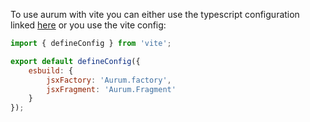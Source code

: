 To use aurum with vite you can either use the typescript configuration linked [here](#/getting_started/typescript) or you use the vite config:

```javascript
import { defineConfig } from 'vite';

export default defineConfig({
    esbuild: {
        jsxFactory: 'Aurum.factory',
        jsxFragment: 'Aurum.Fragment'
    }
});
```
